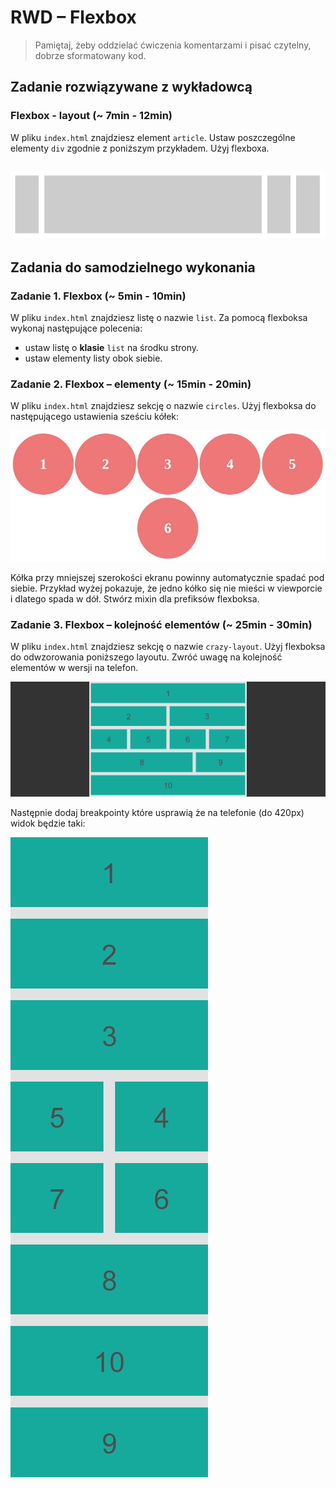 # RWD &ndash; Flexbox

> Pamiętaj, żeby oddzielać ćwiczenia komentarzami i pisać czytelny, dobrze sformatowany kod.

## Zadanie rozwiązywane z wykładowcą

### Flexbox - layout (~ 7min - 12min)

W pliku `index.html` znajdziesz element `article`. Ustaw poszczególne elementy `div` zgodnie z poniższym przykładem. Użyj flexboxa.

![Flexbox](images/flex.png)
-------------------------------------------------------------------------------

## Zadania do samodzielnego wykonania

### Zadanie 1. Flexbox  (~ 5min - 10min)
W pliku `index.html` znajdziesz listę o nazwie `list`. Za pomocą flexboksa wykonaj następujące polecenia:
* ustaw listę o **klasie** ```list``` na środku strony.
* ustaw elementy listy obok siebie.


### Zadanie 2. Flexbox &ndash; elementy (~ 15min - 20min)
W pliku `index.html` znajdziesz sekcję o nazwie `circles`.
Użyj flexboksa do następującego ustawienia sześciu kółek:

![Flexbox](images/flex1.jpg)

Kółka przy mniejszej szerokości ekranu powinny automatycznie spadać pod siebie. Przykład wyżej pokazuje, że jedno kółko się nie mieści w viewporcie i dlatego spada w dół. Stwórz mixin dla prefiksów flexboksa.

### Zadanie 3. Flexbox &ndash; kolejność elementów (~ 25min - 30min)
W pliku `index.html` znajdziesz sekcję o nazwie `crazy-layout`.
Użyj flexboksa do odwzorowania poniższego layoutu. Zwróć uwagę na kolejność elementów w wersji na telefon.

![order](images/flex-layout-fullscreen.jpg)

Następnie dodaj breakpointy które usprawią że na telefonie (do 420px) widok będzie taki:

![order](images/flex-layout-mobile.jpg)
